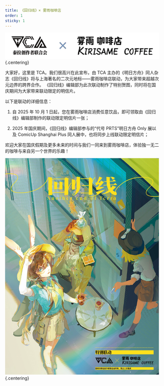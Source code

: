 ```yaml
---
title: 《回归线》× 雾雨咖啡店
order: 1
sticky: 1
---
```


<!-- more -->

![ ](./res/kirisame/hero.webp) {.centering}

大家好，这里是 TCA。我们很高兴在此宣布，由 TCA 主办的《明日方舟》同人杂志《回归线》将与上海著名的二次元地标——雾雨咖啡店联动，为大家带来超越次元边界的跨界合作。
《回归线》编辑部为此次联动制作了特别贺图，同时将在国庆期间为大家带来联动限定的明信片。

以下是联动的详细信息：

1. 自 2025 年 10 月 1 日起，您在雾雨咖啡店消费任意饮品，即可领取由《回归线》编辑部制作的联动限定明信片一张；

2. 2025 年国庆期间，《回归线》编辑部参与的“代号 PRTS”明日方舟 Only 展以及 ComicUp Shanghai Plus 同人展中，也将同步上线联动限定明信片；

欢迎大家在国庆假期及更多未来的时间与我们一同来到雾雨咖啡店，体验独一无二的咖啡与来自另一个世界的乐趣！

![ ](./res/kirisame/kirisame.webp) {.centering}
